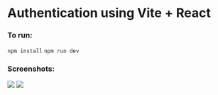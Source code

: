 # Authentication using Vite + React

<h3>To run:</h3>

```npm install```
```npm run dev```

<h3>Screenshots:</h3>

<img src="./src/assets/proof1.png" />

<img src="./src/assets/proof2.png" />

